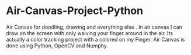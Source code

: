# Air-Canvas-Project-Python
 Air Canvas for doodling, drawing and everything else . In air canvas I can draw on the screen with only waiving your finger around in the air. Its actually a color tracking project with a colored on my Finger. Air Canvas is done using Python, OpenCV and Numphy.

